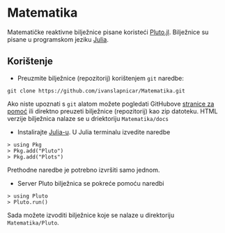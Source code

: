 # Matematika

Matematičke reaktivne bilježnice pisane koristeći [Pluto.jl](https://github.com/fonsp/Pluto.jl). Bilježnice su pisane u programskom jeziku [Julia](https://julialang.org).

## Korištenje

* Preuzmite bilježnice (repozitorij) korištenjem `git` naredbe:
```
git clone https://github.com/ivanslapnicar/Matematika.git
```
Ako niste upoznati s `git` alatom možete pogledati GitHubove [stranice za pomoć](https://help.github.com/articles/set-up-git/) ili direktno preuzeti bilježnice (repozitorij) kao zip datoteku.
HTML verzije bilježnica nalaze se u driektoriju `Matematika/docs`

* Instalirajte [Julia-u](https://julialang.org/downloads/). U Julia terminalu izvedite naredbe
```
> using Pkg
> Pkg.add("Pluto")
> Pkg.add("Plots")
```
Prethodne naredbe je potrebno izvršiti samo jednom.
* Server Pluto bilježnica se pokreće pomoću naredbi
```
> using Pluto
> Pluto.run()
```
Sada možete izvoditi bilježnice koje se nalaze u direktoriju `Matematika/Pluto`.
